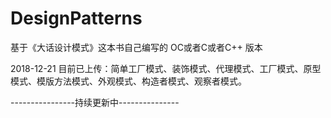 # DesignPatterns
基于《大话设计模式》这本书自己编写的 OC或者C或者C++ 版本  

2018-12-21
目前已上传：简单工厂模式、装饰模式、代理模式、工厂模式、原型模式、模版方法模式、外观模式、构造者模式、观察者模式。

----------------持续更新中---------------
